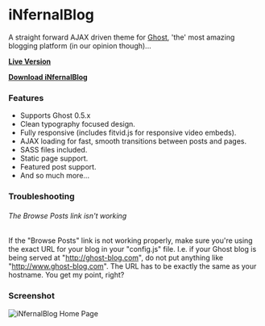 # iNfernalBlog

A straight forward AJAX driven theme for [Ghost](http://github.com/tryghost/ghost/), 'the' most amazing blogging platform (in our opinion though)...

**[Live Version](http://blog.infernalsoft.co.uk/)**

**[Download iNfernalBlog](https://github.com/iNfernalSoft/iNfernalBlog/archive/master.zip)**

### Features

* Supports Ghost 0.5.x
* Clean typography focused design.
* Fully responsive (includes fitvid.js for responsive video embeds).
* AJAX loading for fast, smooth transitions between posts and pages.
* SASS files included.
* Static page support.
* Featured post support.
* And so much more...

### Troubleshooting

###### The Browse Posts link isn't working

If the "Browse Posts" link is not working properly, make sure you're using the exact URL for your blog in your "config.js" file. 
I.e. if your Ghost blog is being served at "http://ghost-blog.com", do not put anything like "http://www.ghost-blog.com". The URL has to be exactly the same as your hostname.
You get my point, right?  

### Screenshot

![iNfernalBlog Home Page](http://i59.tinypic.com/fvw6s5.jpg?raw=true)
